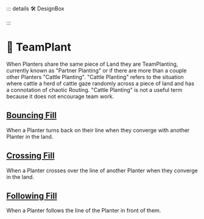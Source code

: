 ::: details 🛠 DesignBox



:::

# 🔺 <route>TeamPlant</route>

When Planters share the same piece of Land they are TeamPlanting, currently known as "Partner Planting" or if there are more than a couple other Planters "Cattle Planting". "Cattle Planting" refers to the situation where cattle a herd of cattle gaze randomly across a piece of land and has a connotation of chaotic Routing. "Cattle Planting" is not a useful term because it does not encourage team work.

## [Bouncing Fill](/reference/Route/TeamPlant/BouncingFill)

When a Planter turns back on their line when they converge with another Planter in the land.

## [Crossing Fill](/reference/Route/TeamPlant/CrossingFill)

When a Planter crosses over the line of another Planter when they converge in the land.

## [Following Fill](/reference/Route/TeamPlant/FollowingFill)

When a Planter follows the line of the Planter in front of them.


